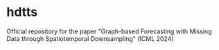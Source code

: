 # hdtts
Official repository for the paper "Graph-based Forecasting with Missing Data through Spatiotemporal Downsampling" (ICML 2024)

